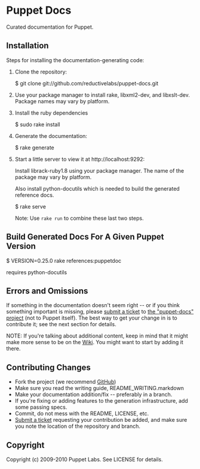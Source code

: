 Puppet Docs
===========

Curated documentation for Puppet.

Installation
------------

Steps for installing the documentation-generating code:

1.  Clone the repository:

    $ git clone git://github.com/reductivelabs/puppet-docs.git

2.  Use your package manager to install rake, libxml2-dev, and 
    libxslt-dev.  Package names may vary by platform.

3.  Install the ruby dependencies

    $ sudo rake install

4.  Generate the documentation:

    $ rake generate

5.  Start a little server to view it at http://localhost:9292:

    Install librack-ruby1.8 using your package manager.   The
    name of the package may vary by platform.

    Also install python-docutils which is needed to build
    the generated reference docs.
 
    $ rake serve

    Note: Use `rake run` to combine these last two steps.

Build Generated Docs For A Given Puppet Version
-----------------------------------------------

$ VERSION=0.25.0 rake references:puppetdoc 

requires python-docutils

Errors and Omissions
--------------------

If something in the documentation doesn't seem right -- or if you
think something important is missing, please [submit a ticket][1] to
[the "puppet-docs" project][1] (not to Puppet itself).  The best way
to get your change in is to contribute it; see the next section for
details.

NOTE: If you're talking about additional content, keep in mind that it might
make more sense to be on the [Wiki][2].  You might want to start by
adding it there.

Contributing Changes
--------------------

* Fork the project (we recommend [GitHub][3])
* Make sure you read the writing guide, README_WRITING.markdown
* Make your documentation addition/fix -- preferably in a branch.
* If you're fixing or adding features to the generation 
  infrastructure, add some passing specs.
* Commit, do not mess with the README, LICENSE, etc.
* [Submit a ticket][1] requesting your contribution be added, and make
  sure you note the location of the repository and branch.

[1]: http://projects.puppetlabs.com/projects/puppet-docs
[2]: http://reductivelabs.com/trac/puppet/wiki
[3]: http://github.com

Copyright
---------

Copyright (c) 2009-2010 Puppet Labs. See LICENSE for details.


